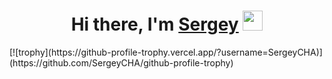 <h1 align="center">Hi there, I'm <a href="https://daniilshat.ru/" target="_blank">Sergey</a> 
<img src="https://github.com/blackcater/blackcater/raw/main/images/Hi.gif" height="32"/></h1>
[![trophy](https://github-profile-trophy.vercel.app/?username=SergeyCHA)](https://github.com/SergeyCHA/github-profile-trophy)
